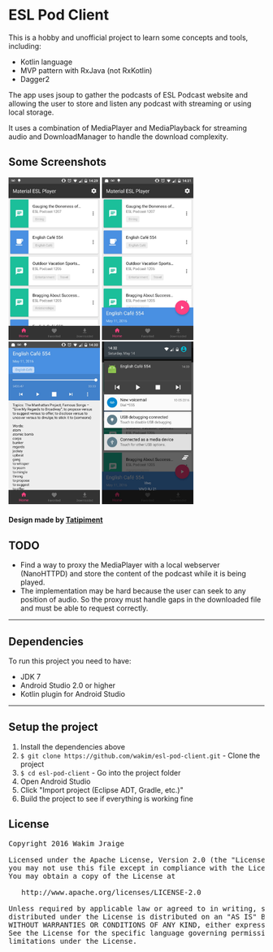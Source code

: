 # ESL Pod Client

This is a hobby and unofficial project to learn some concepts and tools, including:

 - Kotlin language
 - MVP pattern with RxJava (not RxKotlin)
 - Dagger2
 
The app uses jsoup to gather the podcasts of ESL Podcast website and allowing the user to store and listen any podcast with streaming or using local storage.

It uses a combination of MediaPlayer and MediaPlayback for streaming audio and DownloadManager to handle the download complexity.

## Some Screenshots

<img src="art/home.jpg" width="180" height="320" alt="Home" />
<img src="art/player_collapsed.jpg" width="180" height="320" alt="Media Player Collapsed" />
<img src="art/player_full_screen.jpg" width="180" height="320" alt="Medial Player FullScreen" />
<img src="art/media_playback.jpg" width="180" height="320" alt="Media Playback with Notifications" />

#### Design made by [Tatipiment](https://github.com/Tatipiment)

## TODO

 - Find a way to proxy the MediaPlayer with a local webserver (NanoHTTPD) and store the content of the podcast while it is being played.
  - The implementation may be hard because the user can seek to any position of audio. So the proxy must handle gaps in the downloaded file and must be able to request correctly.
 
----

## Dependencies

To run this project you need to have:

 - JDK 7
 - Android Studio 2.0 or higher
 - Kotlin plugin for Android Studio

---

## Setup the project

1. Install the dependencies above
2. `$ git clone https://github.com/wakim/esl-pod-client.git` - Clone the project
3. `$ cd esl-pod-client` - Go into the project folder
4. Open Android Studio
5. Click "Import project (Eclipse ADT, Gradle, etc.)"
6. Build the project to see if everything is working fine

## License
<pre>
Copyright 2016 Wakim Jraige

Licensed under the Apache License, Version 2.0 (the "License");
you may not use this file except in compliance with the License.
You may obtain a copy of the License at

   http://www.apache.org/licenses/LICENSE-2.0

Unless required by applicable law or agreed to in writing, software
distributed under the License is distributed on an "AS IS" BASIS,
WITHOUT WARRANTIES OR CONDITIONS OF ANY KIND, either express or implied.
See the License for the specific language governing permissions and
limitations under the License.
</pre>
